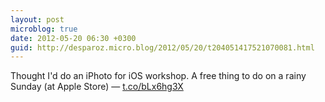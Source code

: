 ```yaml
---
layout: post
microblog: true
date: 2012-05-20 06:30 +0300
guid: http://desparoz.micro.blog/2012/05/20/t204051417521070081.html
---
```

Thought I'd do an iPhoto for iOS workshop. A free thing to do on a rainy Sunday (at Apple Store) — [t.co/bLx6hg3X](http://t.co/bLx6hg3X)

